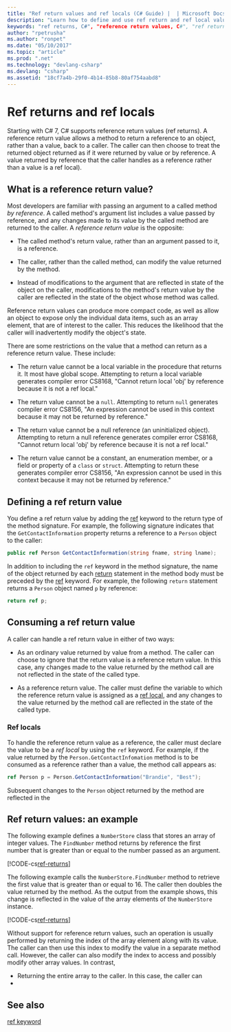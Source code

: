 ```yaml
---
title: "Ref return values and ref locals (C# Guide) |  | Microsoft Docs"
description: "Learn how to define and use ref return and ref local values"
keywords: "ref returns, C#", "reference return values, C#", "ref return values, C#", "ref locals, C#", "ref local values, C#" 
author: "rpetrusha"
ms.author: "ronpet"
ms.date: "05/10/2017"
ms.topic: "article"
ms.prod: ".net"
ms.technology: "devlang-csharp"
ms.devlang: "csharp"
ms.assetid: "18cf7a4b-29f0-4b14-85b8-80af754aabd8"
---
```

# Ref returns and ref locals

Starting with C# 7, C# supports reference return values (ref returns). A reference return value allows a method to return a reference to an object, rather than a value, back to a caller. The caller can then choose to treat the returned object returned as if it were returned by value or by reference. A value returned by reference that the caller handles as a reference rather than a value is a ref local).

## What is a reference return value?

Most developers are familiar with passing an argument to a called method *by reference*. A called method's argument list includes a value passed by reference, and any changes made to its value by the called method are returned to the caller. A *reference return value* is the opposite:

- The called method's return value, rather than an argument passed to it, is a reference.

- The caller, rather than the called method, can modify the value returned by the method.

- Instead of modifications to the argument that are reflected in state of the object on the caller, modifications to the method's return value by the caller are reflected in the state of the object whose method was called.

Reference return values can produce more compact code, as well as allow an object to expose only the individual data items, such as an array element, that are of interest to the caller. This reduces the likelihood that the caller will inadvertently modify the object's state.

There are some restrictions on the value that a method can return as a reference return value. These include:

- The return value cannot be a local variable in the procedure that returns it. It most have global scope. Attempting to return a local variable generates compiler error CS8168, "Cannot return local 'obj' by reference because it is not a ref local."

- The return value cannot be a `null`. Attempting to return `null` generates compiler error CS8156, "An expression cannot be used in this context because it may not be returned by reference."
 
- The return value cannot be a null reference (an uninitialized object). Attempting to return a null reference generates compiler error CS8168, "Cannot return local 'obj' by reference because it is not a ref local."
 
- The return value cannot be a constant, an enumeration member, or a field or property of a `class` or `struct`. Attempting to return these generates compiler error CS8156, "An expression cannot be used in this context because it may not be returned by reference."  

## Defining a ref return value

You define a ref return value by adding the [ref](language-reference/keywords/ref.md) keyword to the return type of the method signature. For example, the following signature indicates that the `GetContactInformation` property returns a reference to a `Person` object to the caller:

```cs
public ref Person GetContactInformation(string fname, string lname);
```


In addition to including the `ref` keyword in the method signature, the name of the object returned by each [return](language-reference/keywords/return.md) statement in the method body must be preceded by the [ref](language-reference/keywords/ref.md) keyword. For example, the following `return` statement returns a `Person` object named `p` by reference:

```cs
return ref p;
```

## Consuming a ref return value

A caller can handle a ref return value in either of two ways:

- As an ordinary value returned by value from a method. The caller can choose to ignore that the return value is a reference return value. In this case, any changes made to the value returned by the method call are not reflected in the state of the called type.

- As a reference return value. The caller must define the variable to which the reference return value is assigned as a [ref local](#ref-local), and any changes to the value returned by the method call are reflected in the state of the called type. 

### Ref locals

To handle the reference return value as a reference, the caller must declare the value to be a *ref local* by using the `ref` keyword. For example, if the value returned by the `Person.GetContactInfomation` method is to be consumed as a reference rather than a value, the method call appears as:

```cs
ref Person p = Person.GetContactInformation("Brandie", "Best");
```
Subsequent changes to the `Person` object returned by the method are reflected in the 

## Ref return values: an example

The following example defines a `NumberStore` class that stores an array of integer values. The `FindNumber` method returns by reference the first number that is greater than or equal to the number passed as an argument. 

[!CODE-cs[ref-returns](../../samples/snippets/csharp/programming-guide/ref-returns/ref-returns1.cs#1)]

The following example calls the `NumberStore.FindNumber` method to retrieve the first value that is greater than or equal to 16. The caller then doubles the value returned by the method. As the output from the example shows, this change is reflected in the value of the array elements of the `NumberStore` instance.

[!CODE-cs[ref-returns](../../samples/snippets/csharp/programming-guide/ref-returns/ref-returns1.cs#2)]

Without support for reference return values, such an operation is usually performed by returning the index of the array element along with its value. The caller can then use this index to modify the value in a separate method call. However, the caller can also modify the index to access and possibly modify other array values. In contrast, 
 
- Returning the entire array to the caller. In this case, the caller can 
- 
## See also

[ref keyword](language-reference/keywords/ref.md)